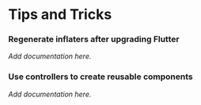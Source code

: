 # Tips and Tricks

### Regenerate inflaters after upgrading Flutter

*Add documentation here.*

### Use controllers to create reusable components

*Add documentation here.*